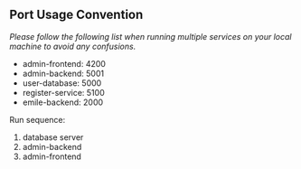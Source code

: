 ## Port Usage Convention
*Please follow the following list when running multiple services on your local machine to avoid any confusions.*
- admin-frontend: 4200
- admin-backend: 5001
- user-database: 5000
- register-service: 5100
- emile-backend: 2000

Run sequence:
1. database server
2. admin-backend
3. admin-frontend
